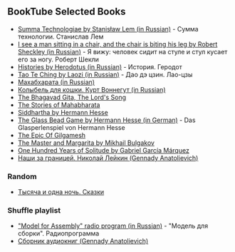 ## BookTube Selected Books

* [Summa Technologiae by Stanisław Lem (in Russian)](https://booktube.nosocial.net/?v=NSfkgr5TTYM+yPnhdK9touU+YjvTqHfFqEc&sleep=20&loop=false&pos=saved&title=%D0%A1%D1%83%D0%BC%D0%BC%D0%B0+%D1%82%D0%B5%D1%85%D0%BD%D0%BE%D0%BB%D0%BE%D0%B3%D0%B8%D0%B8.+%D0%A1%D1%82%D0%B0%D0%BD%D0%B8%D1%81%D0%BB%D0%B0%D0%B2+%D0%9B%D0%B5%D0%BC&edit=true) - Сумма технологии. Станислав Лем
* [I see a man sitting in a chair, and the chair is biting his leg by Robert Sheckley (in Russian)](https://booktube.nosocial.net/?v=cX2NGSzCtbk&sleep=20&loop=false&pos=saved&title=%D0%AF+%D0%B2%D0%B8%D0%B6%D1%83%3A+%D1%87%D0%B5%D0%BB%D0%BE%D0%B2%D0%B5%D0%BA+%D1%81%D0%B8%D0%B4%D0%B8%D1%82+%D0%BD%D0%B0+%D1%81%D1%82%D1%83%D0%BB%D0%B5+%D0%B8+%D1%81%D1%82%D1%83%D0%BB+%D0%BA%D1%83%D1%81%D0%B0%D0%B5%D1%82+%D0%B5%D0%B3%D0%BE+%D0%B7%D0%B0+%D0%BD%D0%BE%D0%B3%D1%83.+%D0%A0%D0%BE%D0%B1%D0%B5%D1%80%D1%82+%D0%A8%D0%B5%D0%BA%D0%BB%D0%B8&edit=true) - Я вижу: человек сидит на стуле и стул кусает его за ногу. Роберт Шекли
* [Histories by Herodotus (in Russian)](https://booktube.nosocial.net/?v=PLQ7iliSaUiA_KHmGhRd4HpuuPM37UGSE_&sleep=20&loop=false&pos=saved&title=%D0%98%D1%81%D1%82%D0%BE%D1%80%D0%B8%D1%8F.+%D0%93%D0%B5%D1%80%D0%BE%D0%B4%D0%BE%D1%82&edit=true) - История. Геродот
* [Tao Te Ching by Laozi (in Russian)](https://booktube.nosocial.net/?v=gKg0W5Un0PI&sleep=20&loop=false&pos=saved&title=%D0%94%D0%B0%D0%BE+%D0%B4%D1%8D+%D1%86%D0%B7%D0%B8%D0%BD.+%D0%9B%D0%B0%D0%BE-%D1%86%D0%B7%D1%8B&edit=true) - Дао дэ цзин. Лао-цзы
* [Махабхарата (in Russian)](https://booktube.nosocial.net/?v=PLjPg58THfX_yQrAgXoShepHoDLtOVeKWh&sleep=20&loop=false&pos=saved&title=%D0%9C%D0%B0%D1%85%D0%B0%D0%B1%D1%85%D0%B0%D1%80%D0%B0%D1%82%D0%B0&edit=true)
* [Колыбель для кошки. Курт Воннегут (in Russian)](https://booktube.nosocial.net/?v=ZQwrt4R4XDw&sleep=20&loop=false&pos=saved&title=%D0%9A%D0%BE%D0%BB%D1%8B%D0%B1%D0%B5%D0%BB%D1%8C+%D0%B4%D0%BB%D1%8F+%D0%BA%D0%BE%D1%88%D0%BA%D0%B8.+%D0%9A%D1%83%D1%80%D1%82+%D0%92%D0%BE%D0%BD%D0%BD%D0%B5%D0%B3%D1%83%D1%82&edit=true)
* [The Bhagavad Gita, The Lord's Song](https://booktube.nosocial.net/?v=IIEJNUO1BoQ&sleep=15&loop=false&pos=saved&title=The+Bhagavad+Gita%2C+The+Lord%27s+Song&edit=true)
* [The Stories of Mahabharata](https://booktube.nosocial.net/?v=PLAQ6vzFKj_1uqRv3OCX-Elexz9C8vfENs&sleep=20&loop=false&pos=saved&title=The+Stories+of+Mahabharata&edit=true)
* [Siddhartha by Hermann Hesse](https://booktube.nosocial.net/?v=vS4ble0Uznk&sleep=20&loop=false&pos=saved&title=Siddhartha+By+Hermann+Hesse&edit=true)
* [The Glass Bead Game by Hermann Hesse (in German)](https://booktube.nosocial.net/?v=PLe7ZwSHgdjYJdfNOkOrHznkN2yyT5eJpm&sleep=20&loop=false&pos=saved&title=Das+Glasperlenspiel+von+Hermann+Hesse&edit=true) - Das Glasperlenspiel von Hermann Hesse
* [The Epic Of Gilgamesh](https://booktube.nosocial.net/?v=X35eeaG9W98&sleep=20&loop=false&pos=saved&title=The+Epic+Of+Gilgamesh&edit=true)
* [The Master and Margarita by Mikhail Bulgakov](https://booktube.nosocial.net/?v=PL-lY2fdb59Of61NGdOmXUagd0f1B_RUXC&sleep=20&loop=false&pos=saved&title=The+Master+and+Margarita+by+Mikhail+Bulgakov&edit=true)
* [One Hundred Years of Solitude by Gabriel García Márquez](https://booktube.nosocial.net/?v=HeyRm9WubQ0+6OpKJYYvooE&sleep=20&loop=false&pos=saved&title=One+Hundred+Years+of+Solitude.+Gabriel+García+Márquez&edit=true)
* [Наши за границей. Николай Лейкин (Gennady Anatolievich)](https://booktube.nosocial.net/?v=-H3IjANl0V4+BR0k8I8i28U&sleep=30&loop=false&pos=saved&title=%D0%9D%D0%B0%D1%88%D0%B8+%D0%B7%D0%B0+%D0%B3%D1%80%D0%B0%D0%BD%D0%B8%D1%86%D0%B5%D0%B9.+%D0%9D%D0%B8%D0%BA%D0%BE%D0%BB%D0%B0%D0%B9+%D0%9B%D0%B5%D0%B9%D0%BA%D0%B8%D0%BD+%28Gennady+Anatolievich%29&edit=true)

### Random

* [Тысяча и одна ночь. Сказки](https://booktube.nosocial.net/?v=PL5E0m9KbufwZlALCgXRHyoE99VeORMmzr&sleep=30&loop=false&pos=random&title=%D0%A2%D1%8B%D1%81%D1%8F%D1%87%D0%B0+%D0%B8+%D0%BE%D0%B4%D0%BD%D0%B0+%D0%BD%D0%BE%D1%87%D1%8C.+%D0%A1%D0%BA%D0%B0%D0%B7%D0%BA%D0%B8)

### Shuffle playlist

* ["Model for Assembly" radio program (in Russian)](https://booktube.nosocial.net/?v=PLb-JKoHS0AMAJ1gApOJOxuZoLsGZPLWqc&sleep=30&loop=false&pos=shuffle&title=%22%D0%9C%D0%BE%D0%B4%D0%B5%D0%BB%D1%8C+%D0%B4%D0%BB%D1%8F+%D1%81%D0%B1%D0%BE%D1%80%D0%BA%D0%B8%22.+%D0%A0%D0%B0%D0%B4%D0%B8%D0%BE%D0%BF%D1%80%D0%BE%D0%B3%D1%80%D0%B0%D0%BC%D0%BC%D0%B0&edit=true) - "Модель для сборки". Радиопрограмма
* [Сборник аудиокниг (Gennady Anatolievich)](https://booktube.nosocial.net/?v=PLTMnNOWf9hrpvVf_1JksytDPOmjh0JJpE&sleep=30&loop=false&pos=shuffle&title=%D0%A1%D0%B1%D0%BE%D1%80%D0%BD%D0%B8%D0%BA+%D0%B0%D1%83%D0%B4%D0%B8%D0%BE%D0%BA%D0%BD%D0%B8%D0%B3+%28Gennady+Anatolievich%29&edit=true)
